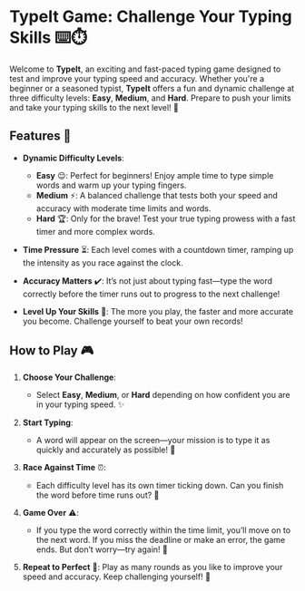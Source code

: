 # TypeIt Game: Challenge Your Typing Skills ⌨️⏱️

Welcome to **TypeIt**, an exciting and fast-paced typing game designed to test and improve your typing speed and accuracy. Whether you're a beginner or a seasoned typist, **TypeIt** offers a fun and dynamic challenge at three difficulty levels: **Easy**, **Medium**, and **Hard**. Prepare to push your limits and take your typing skills to the next level! 🚀

## Features 🌟

- **Dynamic Difficulty Levels**:
  - **Easy** 😌: Perfect for beginners! Enjoy ample time to type simple words and warm up your typing fingers.
  - **Medium** ⚡: A balanced challenge that tests both your speed and accuracy with moderate time limits and words.
  - **Hard** 🏆: Only for the brave! Test your true typing prowess with a fast timer and more complex words.

- **Time Pressure** ⏳: Each level comes with a countdown timer, ramping up the intensity as you race against the clock.

- **Accuracy Matters** ✔️: It’s not just about typing fast—type the word correctly before the timer runs out to progress to the next challenge!

- **Level Up Your Skills** 💪: The more you play, the faster and more accurate you become. Challenge yourself to beat your own records!

## How to Play 🎮

1. **Choose Your Challenge**:
   - Select **Easy**, **Medium**, or **Hard** depending on how confident you are in your typing speed. ✨

2. **Start Typing**:
   - A word will appear on the screen—your mission is to type it as quickly and accurately as possible! 📝

3. **Race Against Time** ⏰:
   - Each difficulty level has its own timer ticking down. Can you finish the word before time runs out? 🏁

4. **Game Over** ⚠️:
   - If you type the word correctly within the time limit, you’ll move on to the next word. If you miss the deadline or make an error, the game ends. But don’t worry—try again! 🔁

5. **Repeat to Perfect** 🔄: Play as many rounds as you like to improve your speed and accuracy. Keep challenging yourself! 🏅


